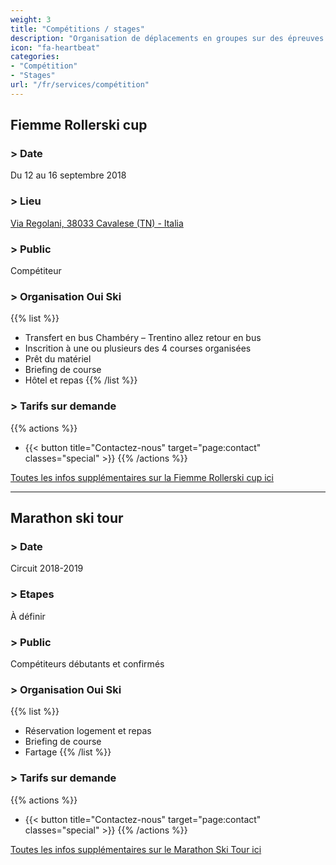 ```yaml
---
weight: 3
title: "Compétitions / stages"
description: "Organisation de déplacements en groupes sur des épreuves sportives en France et à l’étranger, camps d’entrainement ou de découverte en contrées nordiques"
icon: "fa-heartbeat"
categories:
- "Compétition"
- "Stages"
url: "/fr/services/compétition"
---
```

## Fiemme Rollerski cup

### > Date

Du 12 au 16 septembre 2018

### > Lieu

[Via Regolani,
38033 Cavalese (TN) - Italia](https://www.google.com/maps/place/Via+Reggolani,+12,+38033+Cavalese+TN/@46.290969,11.458764,8z/data=!4m15!1m9!4m8!1m3!2m2!1d11.458764!2d46.3782018!1m3!2m2!1d11.4587636!2d46.2909685!3m4!1s0x47787c55af564d87:0x27e333d46366c1d3!8m2!3d46.2909099!4d11.4587299?hl=fr-FR)

### > Public

Compétiteur

### > Organisation Oui Ski

{{% list %}}
- Transfert en bus Chambéry – Trentino allez retour en bus
- Inscrition à une ou plusieurs des 4 courses organisées
- Prêt du matériel
- Briefing de course
- Hôtel et repas
{{% /list %}}

### > Tarifs sur demande

{{% actions %}}
- {{< button title="Contactez-nous" target="page:contact" classes="special" >}}
{{% /actions %}}

[Toutes les infos supplémentaires sur la Fiemme Rollerski cup ici](http://www.fiemmerollerskicup.it/EN)

***

## Marathon ski tour

### > Date

Circuit 2018-2019

### > Etapes

À définir

### > Public

Compétiteurs débutants et confirmés

### > Organisation Oui Ski

{{% list %}}
- Réservation logement et repas
- Briefing de course
- Fartage
{{% /list %}}

### > Tarifs sur demande

{{% actions %}}
- {{< button title="Contactez-nous" target="page:contact" classes="special" >}}
{{% /actions %}}

[Toutes les infos supplémentaires sur le Marathon Ski Tour ici](http://www.marathonskitour.fr/)
